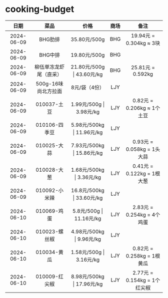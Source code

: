 # cooking-budget
|    日期    |          菜品          |            价格            | 商场 |             备注             |
| :--------: | :--------------------: | :------------------------: | :--: | :--------------------------: |
| 2024-06-09 |        BHG肋排         |        35.80元/500g        | BHG  |   19.94元 = 0.304kg ≈ 3块    |
| 2024-06-09 |        BHG中排         |        19.80元/500g        | BHG  |                              |
| 2024-06-09 | 柳伍单冻龙虾尾（直采） | 21.80元/500g \| 43.60元/kg | BHG  |      25.81元 = 0.592kg       |
| 2024-06-09 |  500g-16味尚北方拉面   |       8元/袋（4份）        | LJY  |                              |
| 2024-06-09 |      010037-土豆       |  1.99元/500g \| 3.98元/kg  | LJY  | 0.82元 = 0.206kg ≈  1个土豆  |
| 2024-06-09 |     010106-四季豆      | 5.98元/500kg \| 11.96元/kg | LJY  |                              |
| 2024-06-09 |      010025-大蒜       | 7.93元/500kg \| 15.86元/kg | LJY  |  0.93元 = 0.058kg = 1头大蒜  |
| 2024-06-09 |      010028-大葱       | 1.68元/500kg \| 3.36元/kg  | LJY  |  0.41元 = 0.122kg = 1根大葱  |
| 2024-06-09 |     010092-小米辣      | 16.8元/500kg \| 33.60元/kg | LJY  |                              |
| 2024-06-10 |      010069-鸡蛋       |  5.8元/500g \| 11.16元/kg  | LJY  |  2.83元 = 0.254kg = 4个鸡蛋  |
| 2024-06-10 |     010023-螺丝椒      | 4.98元/500kg \| 9.96元/kg  | LJY  |                              |
| 2024-06-10 |      010034-黄瓜       |  1.58元/500g \| 3.16元/kg  | LJY  |  0.82元 = 0.258kg = 1根黄瓜  |
| 2024-06-10 |     010009-红尖椒      | 8.98元/500kg \| 17.96元/kg | LJY  | 2.77元 = 0.154kg = 1个红尖椒 |

